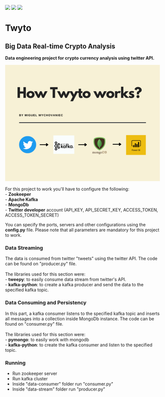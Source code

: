 ![](https://img.shields.io/badge/python-3.9.5-green)
![](https://img.shields.io/badge/zookeeper-3.7.0-green)
![](https://img.shields.io/badge/apache--kafka-2.4.1-green)
# Twyto
## Big Data Real-time Crypto Analysis
**Data engineering project for crypto currency analysis using twitter API.** <br />

![alt text](images/fluxograma.png)

For this project to work you'll have to configure the following: <br />
    - **Zookeeper** <br />
    - **Apache Kafka**<br />
    - **MongoDb**<br />
    - **Twitter developer** account (API_KEY, API_SECRET_KEY, ACCESS_TOKEN, ACCESS_TOKEN_SECRET) <br />

You can specify the ports, servers and other configurations using the **config.py** file. Please note that all parameters are mandatory for this project to work. <br />

### Data Streaming <br />

The data is consumed from twitter "tweets" using the twitter API. The code can be found on "producer.py" file. <br />
<br />
The libraries used for this section were: <br />
    - **tweepy**: to easily consume data stream from twitter's API. <br />
    - **kafka-python**: to create a kafka producer and send the data to the specified kafka topic. <br />
    
### Data Consuming and Persistency <br />

In this part, a kafka consumer listens to the specified kafka topic and inserts all messages into a collection inside MongoDb instance. The code can be found on "consumer.py" file. <br />
<br />
The libraries used for this section were: <br />
    - **pymongo**: to easily work with mongodb <br />
    - **kafka-python**: to create the kafka consumer and listen to the specified topic. <br />
    
### Running <br />

- Run zookeeper server
- Run kafka cluster
- Inside "data-consumer" folder run "consumer.py"
- Inside "data-stream" folder run "producer.py"

